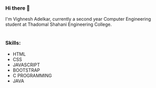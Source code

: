 ### Hi there 👋
<article>I'm Vighnesh Adelkar, currently a second year Computer Engineering student at Thadomal Shahani Engineering College.</article>
<br>
<H3>Skills:</H3>
<UL>
  <LI>HTML</LI>
  <LI>CSS</LI>
  <LI>JAVASCRIPT</LI>
  <LI>BOOTSTRAP</LI>
  <LI>C PROGRAMMING</LI>
  <LI>JAVA</LI>
  </UL>

<!--
**vighneshadelkar/vighneshadelkar** is a ✨ _special_ ✨ repository because its `README.md` (this file) appears on your GitHub profile.

Here are some ideas to get you started:

- 🔭 I’m currently working on ...
- 🌱 I’m currently learning ...
- 👯 I’m looking to collaborate on ...
- 🤔 I’m looking for help with ...
- 💬 Ask me about ...
- 📫 How to reach me: ...
- 😄 Pronouns: ...
- ⚡ Fun fact: ...
-->
